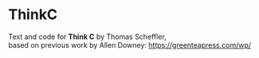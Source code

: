 # ThinkC

Text and code for **Think C** by Thomas Scheffler,  
based on previous work by Allen Downey: https://greenteapress.com/wp/